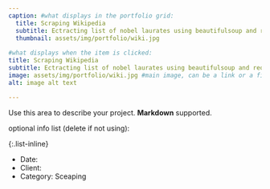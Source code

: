 ```yaml
---
caption: #what displays in the portfolio grid:
  title: Scraping Wikipedia
  subtitle: Ectracting list of nobel laurates using beautifulsoup and requests.
  thumbnail: assets/img/portfolio/wiki.jpg
  
#what displays when the item is clicked:
title: Scraping Wikipedia
subtitle: Ectracting list of nobel laurates using beautifulsoup and requests.
image: assets/img/portfolio/wiki.jpg #main image, can be a link or a file in assets/img/portfolio
alt: image alt text

---
```

Use this area to describe your project. **Markdown** supported.

optional info list (delete if not using):

{:.list-inline} 
- Date: 
- Client: 
- Category: Sceaping
